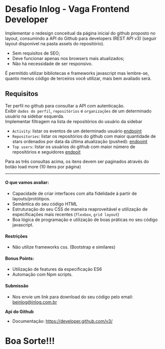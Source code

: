# Desafio Inlog - Vaga Frontend Developer
Implementar o redesign conceitual da página inicial do github proposto no layout, consumindo a API do Github para developers (REST API v3)
(seguir layout disponível na pasta assets do repositório).

- Sem requisitos de SEO;
- Deve funcionar apenas nos browsers mais atualizados;
- Não há necessidade de ser responsivo.

É permitido utilizar bibliotecas e frameworks javascript mas lembre-se, quanto menos código de
terceiros você utilizar, mais bem avaliado será.

## Requisitos ##
Ter perfil no github para consultar a API com autenticação.  
Exibir `dados do perfil`, `repositórios` e `organizações` de um determinado usuário na sidebar esquerda.  
Implementar filtragem na lista de repositórios do usuário da sidebar

- `Activity`: listar os eventos de um determinado usuário [endpoint](https://developer.github.com/v3/activity/events/)  
- `Repositories`: listar os repositórios do github com maior quantidade de stars ordenados por data da última atualização (pushed): [endpoint](https://developer.github.com/v3/search/#search-repositories)
- `Top users`: listar os usuários do github com maior número de repositórios e seguidores [endpoit](https://developer.github.com/v3/search/#search-users)

Para as três consultas acima, os itens devem ser paginados através do botão load more (10 itens por página)

---

#### O que vamos avaliar:
 - Capacidade de criar interfaces com alta fidelidade á partir de layouts/protótipos.
 - Semântica do seu código HTML
 - Estruturação do seu CSS de maneira reaproveitável e utilização de especificações mais recentes (`flexbox`, `grid layout`)
 - Boa lógica de programação e utilização de boas práticas no seu código javascript.

#### Restrições
 - Não utilize frameworks css. (Bootstrap e similares)

#### Bonus Points:
 -  Utilização de features da especificação ES6
 -  Automação com Npm scripts.

#### Submissão
 - Nos envie um link para download do seu código pelo email: beinlog@inlog.com.br


 **Api do Github**
 - Documentação: https://developer.github.com/v3/


# Boa Sorte!!!
